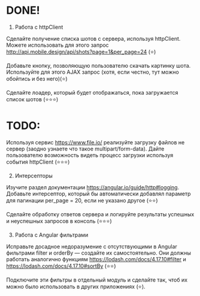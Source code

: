 # DONE!

1. Работа с httpClient

Сделайте получение списка шотов с сервера, используя httpClient. Можете использовать для этого запрос 
http://api.mobile.design/api/shots?page=1&per_page=24 (⭐️)

Добавьте кнопку, позволяющую пользователю скачать картинку шота. Используйте для этого AJAX запрос (хотя, если честно, тут можно обойтись и без него)(⭐️)

Сделайте лоадер, который будет отображаться, пока загружается список шотов (⭐️⭐️⭐️)

# TODO:

Используя сервис https://www.file.io/ реализуйте загрузку файлов не сервер (заодно узнаете что такое multipart/form-data). Дайте пользователю возможность видеть процесс загрузки используя события httpClient (⭐️⭐️⭐️)

2. Интерсепторы

Изучите раздел документации https://angular.io/guide/http#logging. Добавьте интерсептор, который бы автоматически добавлял параметр для пагинации per_page = 20, если не указано другое (⭐️⭐️)

Сделайте обработку ответов сервера и логируйте результаты успешных и неуспешных запросов в консоль (⭐️⭐️⭐️)

3. Работа с Angular фильтрами

Исправьте досадное недоразумение с отсутствующими в Angular фильтрами filter и orderBy — создайте их самостоятельно. Они должны работать аналогично функциям https://lodash.com/docs/4.17.10#filter и https://lodash.com/docs/4.17.10#sortBy (⭐️⭐️)

Подключите эти фильтры в отдельный модуль и сделайте так, чтоб их можно было использовать в других приложениях (⭐️).

